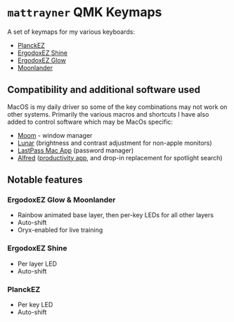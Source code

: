# `mattrayner` QMK Keymaps
A set of keymaps for my various keyboards: 

* [PlanckEZ](https://ergodox-ez.com/pages/planck)
* [ErgodoxEZ Shine](https://ergodox-ez.com)
* [ErgodoxEZ Glow](https://ergodox-ez.com/pages/ergodox-ez-glow)
* [Moonlander](https://www.zsa.io/moonlander/)

## Compatibility and additional software used
MacOS is my daily driver so some of the key combinations may not work on other systems. Primarily the various macros and shortcuts I have also added to control software which may be MacOs specific:

* [Moom](https://manytricks.com/moom/) - window manager
* [Lunar](https://lunar.fyi) (brightness and contrast adjustment for non-apple monitors)
* [LastPass Mac App](https://www.lastpass.com) (password manager)
* [Alfred](https://www.alfredapp.com) ([productivity app](https://github.com/mattrayner/alfred-workflows), and drop-in replacement for spotlight search)

## Notable features
### ErgodoxEZ Glow & Moonlander
* Rainbow animated base layer, then per-key LEDs for all other layers
* Auto-shift
* Oryx-enabled for live training

### ErgodoxEZ Shine
* Per layer LED
* Auto-shift

### PlanckEZ
* Per key LED
* Auto-shift

